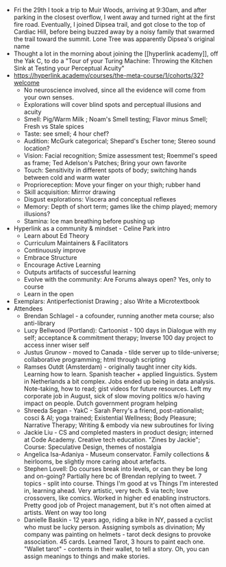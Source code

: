 - Fri the 29th I took a trip to Muir Woods, arriving at 9:30am, and after parking in the closest overflow, I went away and turned right at the first fire road. Eventually, I joined Dipsea trail, and got close to the top of Cardiac Hill, before being buzzed away by a noisy family that swarmed the trail toward the summit. Lone Tree was apparently Dipsea's original name
- Thought a lot in the morning about joining the [[hyperlink academy]], off the Yak C, to do a "Tour of your Turing Machine: Throwing the Kitchen Sink at Testing your Perceptual Acuity"
- https://hyperlink.academy/courses/the-meta-course/1/cohorts/32?welcome 
    - No neuroscience involved, since all the evidence will come from your own senses.
    - Explorations will cover blind spots and perceptual illusions and acuity
    - Smell: Pig/Warm Milk ; Noam's Smell testing; Flavor minus Smell; Fresh vs Stale spices
    - Taste: see smell; 4 hour chef?
    - Audition: McGurk categorical; Shepard's Escher tone; Stereo sound location?
    - Vision: Facial recognition; Smize assessment test; Roemmel's speed as frame; Ted Adelson's Patches; Bring your own favorite
    - Touch: Sensitivity in different spots of body; switching hands between cold and warm water
    - Proprioreception: Move your finger on your thigh; rubber hand
    - Skill acquisition: Mirrror drawing
    - Disgust explorations: Viscera and conceptual reflexes
    - Memory: Depth of short term; games like the chimp played; memory illusions?
    - Stamina: Ice man breathing before pushing up
- Hyperlink as a community & mindset - Celine Park intro
    - Learn about Ed Theory
    - Curriculum Maintainers & Facilitators
    - Continuously improve
    - Embrace Structure
    - Encourage Active Learning
    - Outputs artifacts of successful learning
    - Evolve with the community: Are Forums always open? Yes, only to course 
    - Learn in the open
- Exemplars: Antiperfectionist Drawing ; also Write a Microtextbook
- Attendees
    - Brendan Schlagel - a cofounder, running another meta course; also anti-library
    - Lucy Bellwood (Portland): Cartoonist - 100 days in Dialogue with my self; acceptance & commitment therapy; Inverse 100 day project to access inner wiser self
    - Justus Grunow - moved to Canada - tilde server up to tilde-universe; collaborative programming; html through scripting
    - Ramses Outdt (Amsterdam) - originally taught inner city kids. Learning how to learn. Spanish teacher + applied linguistics. System in Netherlands a bit complex. Jobs ended up being in data analysis. Note-taking, how to read; gist videos for future resources. Left my corporate job in August, sick of slow moving politics w/o having impact on people. Dutch government program helping 
    - Shreeda Segan - YakC - Sarah Perry's a friend, post-rationalist; cosci & AI; yoga trained; Existential Wellness; Body Pleasure; Narrative Therapy;  Writing & embody via new subroutines for living
    - Jackie Liu - CS and completed masters in product design; interned at Code Academy. Creative tech education. "Zines by Jackie"; Course: Speculative Design, themes of nostalgia
    - Angelica Isa-Adaniya - Museum conservator. Family collections & heirlooms, be slightly more caring about artefacts. 
    - Stephen Lovell: Do courses break into levels, or can they be long and on-going? Partially here bc of Brendan replying to tweet. 7 topics - split into course. Things I'm good at vs Things I'm interested in, learning ahead. Very artistic, very tech. $ via tech; love crossovers, like comics. Worked in higher ed enabling instructors. Pretty good job of Project management, but it's not often aimed at artists.  Went on way too long
    - Danielle Baskin - 12 years ago, riding a bike in NY, passed a cyclist who must be lucky person. Assigning symbols as divination;  My company was painting on helmets - tarot deck designs to provoke association. 45 cards. Learned Tarot, 3 hours to paint each one. "Wallet tarot" - contents in their wallet, to tell a story. Oh, you can assign meanings to things and make stories.
